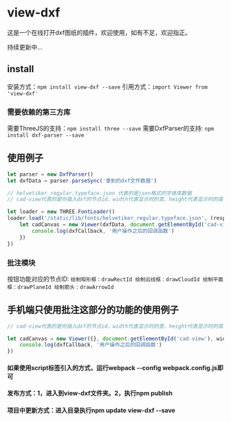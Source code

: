 # view-dxf

这是一个在线打开dxf图纸的插件，欢迎使用，如有不足，欢迎指正。

持续更新中...

## install
安装方式：`npm install view-dxf --save`
引用方式：`import Viewer from 'view-dxf'`

### 需要依赖的第三方库
需要ThreeJS的支持：`npm install three --save`
需要DxfParser的支持: `npm install dxf-parser --save`

## 使用例子

```javascript
let parser = new DxfParser()
let dxfData = parser.parseSync('拿到的dxf文件数据')

// helvetiker_regular.typeface.json 代表的是json格式的字体库数据
// cad-view代表的是你插入dxf的节点id，width代表显示时的宽，height代表显示时的高

let loader = new THREE.FontLoader()
loader.load('/static/lib/fonts/helvetiker_regular.typeface.json', (response) => {
	let cadCanvas = new Viewer(dxfData, document.getElementById('cad-view'), width, height, response, (dxfCallback) => {
		console.log(dxfCallback, '用户操作之后的回调函数')
	})
})
```

### 批注模块

按钮功能对应的节点ID:
	`绘制矩形框：drawRectId
	绘制云线框：drawCloudId
	绘制平面框：drawPlaneId
	绘制箭头：drawArrowId`

## 手机端只使用批注这部分的功能的使用例子

```javascript
// cad-view代表的是你插入dxf的节点id，width代表显示时的宽，height代表显示时的高

let cadCanvas = new Viewer({}, document.getElementById('cad-view'), width, height, {}, (dxfCallback) => {
	console.log(dxfCallback, '用户操作之后的回调函数')
})
```


#### 如果使用script标签引入的方式，运行webpack --config webpack.config.js即可
#### 发布方式：1，进入到view-dxf文件夹。2，执行npm publish
#### 项目中更新方式：进入目录执行npm update view-dxf --save
